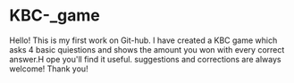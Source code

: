 # KBC-_game
Hello! This is my first work on Git-hub. I have created a KBC game which asks  4 basic quiestions and shows the amount you won with every correct answer.H ope you'll find it useful. suggestions and corrections are  always welcome!
Thank you!
